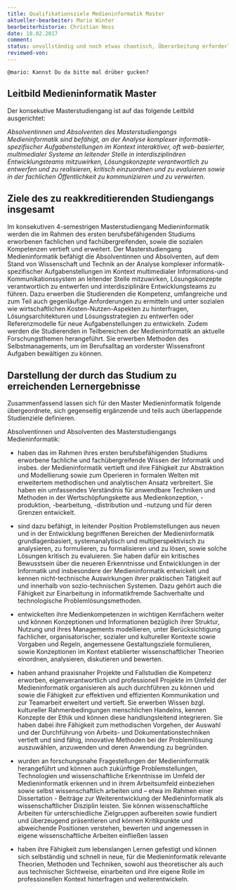 ```yaml
---
title: Qualifikationsziele Medieninformatik Master
aktueller-bearbeiter: Mario Winter
bearbeiterhistorie: Christian Noss
date: 18.02.2017
comment:
status: unvollständig und noch etwas chaotisch, Überarbeitung erforderlich
reviewed-von:
---
```


~~~
@mario: Kannst Du da bitte mal drüber gucken?
~~~

## Leitbild Medieninformatik Master

Der konsekutive Masterstudiengang ist auf das folgende Leitbild ausgerichtet:

*Absolventinnen und Absolventen des Masterstudiengangs Medieninformatik sind befähigt, an der Analyse komplexer informatik-spezifischer Aufgabenstellungen im Kontext interaktiver, oft web-basierter, multimedialer Systeme an leitender Stelle in interdisziplinären Entwicklungsteams mitzuwirken, Lösungskonzepte verantwortlich zu entwerfen und zu realisieren, kritisch einzuordnen und zu evaluieren sowie in der fachlichen Öffentlichkeit zu kommunizieren und zu verwerten.*


## Ziele des zu reakkreditierenden Studiengangs insgesamt 

Im konsekutiven 4-semestrigen Masterstudiengang Medieninformatik werden die im Rahmen des ersten berufsbefähigenden Studiums erworbenen fachlichen und fachübergreifenden, sowie die sozialen Kompetenzen vertieft und erweitert. Der Masterstudiengang Medieninformatik befähigt die Absolventinnen und Absolventen, auf dem Stand von Wissenschaft und Technik an der Analyse komplexer informatik-spezifischer Aufgabenstellungen im Kontext multimedialer Informations-und Kommunikationssystem an leitender Stelle mitzuwirken, Lösungskonzepte verantwortlich zu entwerfen und interdisziplinäre Entwicklungsteams zu führen. Dazu erwerben die Studierenden die Kompetenz, umfangreiche und zum Teil auch gegenläufige Anforderungen zu ermitteln und unter sozialen wie wirtschaftlichen Kosten-Nutzen-Aspekten zu hinterfragen, Lösungsarchitekturen und Lösungsstrategien zu entwerfen oder Referenzmodelle für neue Aufgabenstellungen zu entwickeln. Zudem werden die Studierenden in Teilbereichen der Medieninformatik an aktuelle Forschungsthemen herangeführt. Sie erwerben Methoden des Selbstmanagements, um im Berufsalltag an vorderster Wissensfront Aufgaben bewältigen zu können.   

## Darstellung der durch das Studium zu erreichenden Lernergebnisse 

Zusammenfassend lassen sich für den Master Medieninformatik folgende übergeordnete, sich gegenseitig ergänzende und teils auch überlappende Studienziele definieren.

Absolventinnen und Absolventen des Masterstudiengangs Medieninformatik:

- haben das im Rahmen ihres ersten berufsbefähigenden Studiums erworbene fachliche und fachübergreifende Wissen der Informatik und insbes. der Medieninformatik vertieft und ihre Fähigkeit zur Abstraktion und Modellierung sowie zum Operieren in formalen Welten mit erweitertem methodischen und analytischen Ansatz verbreitert. Sie haben ein umfassendes Verständnis für anwendbare Techniken und Methoden in der Wertschöpfungskette aus Medienkonzeption, -produktion, -bearbeitung, -distribution und -nutzung und für deren Grenzen entwickelt.

- sind dazu befähigt, in leitender Position Problemstellungen aus neuen und in der Entwicklung begriffenen Bereichen der Medieninformatik grundlagenbasiert, systemanalytisch und multiperspektivisch zu analysieren, zu formulieren, zu formalisieren und zu lösen, sowie solche Lösungen kritisch zu evaluieren. Sie haben dafür ein kritisches Bewusstsein über die neueren Erkenntnisse und Entwicklungen in der Informatik und insbesondere der Medieninformatik entwickelt und kennen nicht-technische Auswirkungen ihrer praktischen Tätigkeit auf und innerhalb von sozio-technischen Systemen. Dazu gehört auch die Fähigkeit zur Einarbeitung in informatikfremde Sachverhalte und technologische Problemlösungsmethoden.

- entwickelten ihre Medienkompetenzen in wichtigen Kernfächern weiter und können Konzeptionen und Informationen bezüglich ihrer Struktur, Nutzung und ihres Managements modellieren, unter Berücksichtigung fachlicher, organisatorischer, sozialer und kultureller Kontexte sowie Vorgaben und Regeln, angemessene Gestaltungsziele formulieren, sowie Konzeptionen im Kontext etablierter wissenschaftlicher Theorien einordnen, analysieren, diskutieren und bewerten. 

- haben anhand praxisnaher Projekte und Fallstudien die Kompetenz erworben, eigenverantwortlich und professionell Projekte im Umfeld der Medieninformatik organisieren als auch durchführen zu können und sowie die Fähigkeit zur effektiven und effizienten Kommunikation und zur Teamarbeit erweitert und vertieft. Sie erwerben Wissen bzgl. kultureller Rahmenbedingungen menschlichen Handelns, kennen Konzepte der Ethik und können diese handlungsleitend integrieren.  Sie haben dabei ihre Fähigkeit zum methodischen Vorgehen, der Auswahl und der Durchführung von Arbeits- und Dokumentationstechniken vertieft und sind fähig, innovative Methoden bei der Problemlösung auszuwählen, anzuwenden und deren Anwendung zu begründen.

- wurden an forschungsnahe Fragestellungen der Medieninformatik herangeführt und können auch zukünftige Problemstellungen, Technologien und wissenschaftliche Erkenntnisse im Umfeld der Medieninformatik erkennen und in ihrem Arbeitsumfeld einbeziehen sowie selbst wissenschaftlich arbeiten und – etwa im Rahmen einer Dissertation - Beiträge zur Weiterentwicklung der Medieninformatik als wissenschaftlicher Disziplin leisten. Sie können wissenschaftliche Arbeiten für unterschiedliche Zielgruppen aufbereiten sowie fundiert und überzeugend präsentieren und können Kritikpunkte und abweichende Positionen verstehen, bewerten und angemessen in eigene wissenschaftliche Arbeiten einfließen lassen

- haben ihre Fähigkeit zum lebenslangen Lernen gefestigt und können sich selbständig und schnell in neue, für die Medieninformatik relevante Theorien, Methoden und Techniken, sowohl aus theoretischer als auch aus technischer Sichtweise, einarbeiten und ihre eigene Rolle im professionellen Kontext hinterfragen und weiterentwickeln.

